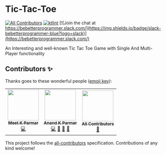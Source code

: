 # Tic-Tac-Toe

[![All Contributors](https://img.shields.io/badge/all_contributors-3-orange.svg?style=flat-square)](#contributors-)
[![ktlint](https://img.shields.io/badge/code%20style-%E2%9D%A4-FF4081.svg)](https://ktlint.github.io/)
[![Join the chat at https://bebetterprogrammer.slack.com/](https://img.shields.io/badge/slack-bebetterprogrammer-blue?logo=slack)](https://bebetterprogrammer.slack.com/)

An Interesting and well-known Tic Tac Toe Game with Single And Multi-Player functionality

## Contributors ✨

Thanks goes to these wonderful people ([emoji key](https://allcontributors.org/docs/en/emoji-key)):

<!-- ALL-CONTRIBUTORS-LIST:START - Do not remove or modify this section -->
<!-- prettier-ignore-start -->
<!-- markdownlint-disable -->
<table>
  <tr>
    <td align="center"><a href="https://www.linkedin.com/in/meetkparmar/"><img src="https://avatars1.githubusercontent.com/u/40732154?v=4" width="100px;" alt=""/><br /><sub><b>Meet K Parmar</b></sub></a><br /><a href="https://github.com/Be-Better-Programmer/Tic-Tac-Toe/commits?author=meetkparmar" title="Code">💻</a></td>
    <td align="center"><a href="http://linkedin.com/in/anandkparmar"><img src="https://avatars2.githubusercontent.com/u/20661863?v=4" width="100px;" alt=""/><br /><sub><b>Anand K Parmar</b></sub></a><br /><a href="https://github.com/Be-Better-Programmer/Tic-Tac-Toe/commits?author=anandkumarkparmar" title="Code">💻</a> <a href="#projectManagement-anandkumarkparmar" title="Project Management">📆</a> <a href="https://github.com/Be-Better-Programmer/Tic-Tac-Toe/pulls?q=is%3Apr+reviewed-by%3Aanandkumarkparmar" title="Reviewed Pull Requests">👀</a> <a href="#design-anandkumarkparmar" title="Design">🎨</a></td>
    <td align="center"><a href="https://allcontributors.org"><img src="https://avatars1.githubusercontent.com/u/46410174?v=4" width="100px;" alt=""/><br /><sub><b>All Contributors</b></sub></a><br /><a href="https://github.com/Be-Better-Programmer/Tic-Tac-Toe/commits?author=all-contributors" title="Documentation">📖</a></td>
  </tr>
</table>

<!-- markdownlint-enable -->
<!-- prettier-ignore-end -->
<!-- ALL-CONTRIBUTORS-LIST:END -->

This project follows the [all-contributors](https://github.com/all-contributors/all-contributors) specification. Contributions of any kind welcome!
